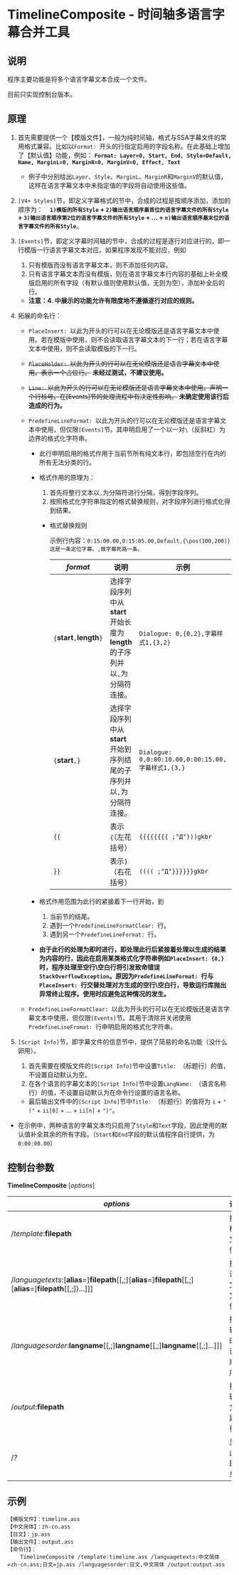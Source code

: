 ﻿# TimelineComposite - 时间轴多语言字幕合并工具

## 说明

程序主要功能是将多个语言字幕文本合成一个文件。

目前只实现控制台版本。

## 原理

1. 首先需要提供一个【模版文件】，一般为纯时间轴，格式与SSA字幕文件的常用格式兼容。比如以`Format: `开头的行指定启用的字段名称。在此基础上增加了【默认值】功能，例如：
    **`Format: Layer=0, Start, End, Style=Default, Name, MarginL=0, MarginR=0, MarginV=0, Effect, Text`**
    - 例子中分别给出`Layer`、`Style`、`MarginL`、`MarginR`和`MarginV`的默认值，这样在语言字幕文本中未指定值的字段将自动使用这些值。

2. `[V4+ Styles]`节，即定义字幕格式的节中，合成的过程是按顺序添加，添加的顺序为：
    **`1)模版的所有Style` + `2)输出语言顺序最首位的语言字幕文件的所有Style` + `3)输出语言顺序第2位的语言字幕文件的所有Style` + ... + `n)输出语言顺序最末位的语言字幕文件的所有Style`**。

3. `[Events]`节，即定义字幕时间轴的节中，合成的过程是逐行对应进行的，即一行模版一行语言字幕文本对应。如果程序发现不能对应，例如
   1. 只有模版而没有语言字幕文本，则不添加任何内容。
   2. 只有语言字幕文本而没有模版，则在语言字幕文本行内容的基础上补全模版启用的所有字段（有默认值则使用默认值，无则为空），添加补全后的行。
   - **注意：4. 中展示的功能允许有限度地不遵循逐行对应的规则。**

4. 拓展的命名行：
   - `PlaceInsert: `以此为开头的行可以在无论模版还是语言字幕文本中使用。若在模版中使用，则不会读取语言字幕文本的下一行；若在语言字幕文本中使用，则不会读取模版的下一行。
   - ~~`PlaceHolder: `以此为开头的行可以在无论模版还是语言字幕文本中使用。表示一个占位行。~~ **未经过测试，不建议使用。**
   - ~~`Line: `以此为开头的行可以在无论模版还是语言字幕文本中使用。声明一个行标号。在[Events]节的处理流程中有决定性影响。~~ **未确定使用该行后造成的行为。**
   - `PredefineLineFormat: `以此为开头的行可以在无论模版还是语言字幕文本中使用，但仅限`[Events]`节。其申明启用了一个以一对`\`（反斜杠）为边界的格式化字符串。

        - 此行申明启用的格式作用于当前节所有纯文本行，即包括空行在内的所有无法分类的行。
        
        - 格式作用的原理为：

          1. 首先将整行文本以`,`为分隔符进行分隔，得到字段序列。
          2. 按照格式化字符串指定的格式替换规则，对字段序列进行格式化得到结果。

          - 格式替换规则

            示例行内容：`0:15:00.00,0:15:05.00,Default,{\pos(100,200)}这是一条定位字幕。,做字幕死路一条。`

            *format* | 说明 | 示例 | 结果
            --------- | ----- | ----- | ----
            `{`**start**`,`**length**`}` | 选择字段序列中从**start**开始长度为**length**的子序列并以`,`为分隔符连接。 | `Dialogue: 0,{0,2},字幕样式1,{3,2}` | `Dialogue: 0,0:15:00.00,0:15:05.00,字幕样式1,{\pos(100,200)}这是一条定位字幕。`
            `{`**start**`,}` | 选择字段序列中从**start**开始到序列结尾的子序列并以`,`为分隔符连接。 | `Dialogue: 0,0:00:10.00,0:00:15.00,字幕样式1,{3,}` | `Dialogue: 0,0:00:10.00,0:00:15.00,字幕样式1,{\pos(100,200)}这是一条定位字幕。,做字幕死路一条`
            `{{` | 表示`{`（左花括号） | `{{{{{{{{ ;°Д°)))gkbr` | `{{{{ ;°Д°)))gkbr`
            `}}` | 表示`}`（右花括号） | `(((( ;°Д°}}}}}}gkbr` | `(((( ;°Д°}}}gkbr`

        - 格式作用范围为此行的紧接着下一行开始，到

          1. 当前节的结尾。
          2. 遇到一个`PredefineLineFormatClear: `行。
          3. 遇到另一个`PredefineLineFormat: `行。
        - **由于此行的处理为即时进行，即处理此行后紧接着处理以生成的结果为内容的行，因此在启用某类格式化字符串例如`PlaceInsert: {0,}`时，程序处理至空行\空白行将引发致命错误`StackOverflowException`。原因为`PredefineLineFormat: `行与`PlaceInsert: `行交替处理对方生成的空行\空白行，导致运行库抛出异常终止程序。使用时应避免这种情况的发生。**
   - `PredefineLineFormatClear: `以此为开头的行可以在无论模版还是语言字幕文本中使用，但仅限`[Events]`节。其用于清除并关闭使用`PredefineLineFromat: `行申明启用的格式化字符串。

5. `[Script Info]`节，即字幕文件的信息节中，提供了简易的命名功能（没什么卵用）。
    1. 首先需要在模版文件的`[Script Info]`节中设置`Title: `（标题行）的值，不设置自动默认为空。
    2. 在各个语言的字幕文本的`[Script Info]`节中设置`LangName: `（语言名称行）的值，不设置自动默认为在命令行设置的语言名称。
    - 最后输出文件中的`[Script Info]`节中`Title: `（标题行）的值将为
`i` + `"("` + `ii[0]` + ... + `ii[n]` + `")"`。

* 在示例中，两种语言的字幕文本均只启用了`Style`和`Text`字段，因此使用的默认值补全其余的所有字段。（`Start`和`End`字段的默认值程序自行提供，为`0:00:00.00`）

## 控制台参数

**TimelineComposite** [*options*]

*options* | 说明
--------- | ---
/*template*:**filepath** | 指定模版文件。
/*languagetexts*:[**alias**=]**filepath**[[,;][**alias**=]**filepath**[[,;][**alias**=]**filepath**[[,;])...]]] | 指定语言文本文件。
/*languagesorder*:**langname**[[,;]**langname**[[,;]**langname**[[,;]...]]] | 指定输出时的语言顺序。
/*output*:**filepath** | 指定输出文件路径。
/*?* | 显示此帮助信息。

## 示例
    【模版文件】：timeline.ass
    【中文简体】：zh-cn.ass
    【日文】：jp.ass
    【输出文件】：output.ass
    【命令行】：
        TimelineComposite /template:timeline.ass /languagetexts:中文简体=zh-cn.ass;日文=jp.ass /languagesorder:日文,中文简体 /output:output.ass
